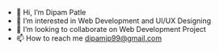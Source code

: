 - 👋 Hi, I’m Dipam Patle
- 👀 I’m interested in Web Development and  UI/UX Designing
- 💞️ I’m looking to collaborate on Web Development Project
- 📫 How to reach me dipamjp99@gmail.com

<!---
dipam11/dipam11 is a ✨ special ✨ repository because its `README.md` (this file) appears on your GitHub profile.
You can click the Preview link to take a look at your changes.
--->
